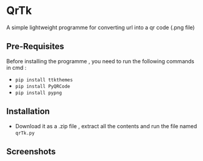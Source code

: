# QrTk
A simple lightweight programme for converting url into a qr code (.png file)

## Pre-Requisites
Before installing the programme , you need to run the following commands in cmd :
- `pip install ttkthemes`
- `pip install PyQRCode`
- `pip install pypng`

## Installation
- Download it as a .zip file , extract all the contents and run the file named `qrTk.py`

## Screenshots

